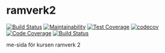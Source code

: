 # ramverk2
[![Build Status](https://travis-ci.org/ragren/ramverk2.svg?branch=master)](https://travis-ci.org/ragren/ramverk2)
[![Maintainability](https://api.codeclimate.com/v1/badges/33b513d811911f5b8f9c/maintainability)](https://codeclimate.com/github/ragren/ramverk2/maintainability)
[![Test Coverage](https://api.codeclimate.com/v1/badges/33b513d811911f5b8f9c/test_coverage)](https://codeclimate.com/github/ragren/ramverk2/test_coverage)
[![codecov](https://codecov.io/gh/ragren/Ramverk2/branch/master/graph/badge.svg)](https://codecov.io/gh/ragren/Ramverk2)
[![Code Coverage](https://scrutinizer-ci.com/g/ragren/Ramverk2/badges/coverage.png?b=master)](https://scrutinizer-ci.com/g/ragren/Ramverk2/?branch=master)
[![Build Status](https://scrutinizer-ci.com/g/ragren/Ramverk2/badges/build.png?b=master)](https://scrutinizer-ci.com/g/ragren/Ramverk2/build-status/master)

me-sida för kursen ramverk 2
